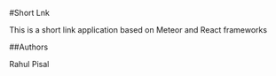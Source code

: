 #Short Lnk

This is a short link application based on Meteor and React frameworks

##Authors

Rahul Pisal
